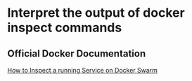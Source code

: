 # Interpret the output of docker inspect commands

## Official Docker Documentation
[How to Inspect a running Service on Docker Swarm](https://docs.docker.com/engine/swarm/swarm-tutorial/inspect-service/)  
